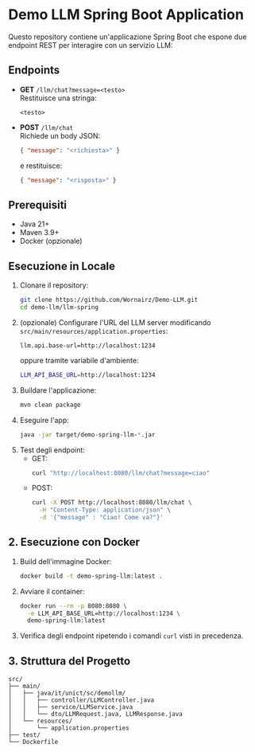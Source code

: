 # Demo LLM Spring Boot Application

Questo repository contiene un'applicazione Spring Boot che espone due endpoint REST per interagire con un servizio LLM:

## Endpoints

- **GET** `/llm/chat?message=<testo>`  
  Restituisce una stringa:
  ```text
  <testo>
  ```
- **POST** `/llm/chat`  
  Richiede un body JSON:
  ```json
  { "message": "<richiesta>" }
  ```
  e restituisce:
  ```json
  { "message": "<risposta>" }
  ```

## Prerequisiti

- Java 21+  
- Maven 3.9+  
- Docker (opzionale)

## Esecuzione in Locale

1. Clonare il repository:
   ```bash
   git clone https://github.com/Wornairz/Demo-LLM.git
   cd demo-llm/llm-spring
   ```
2. (opzionale) Configurare l'URL del LLM server modificando `src/main/resources/application.properties`:
   ```properties
   llm.api.base-url=http://localhost:1234
   ```
   oppure tramite variabile d'ambiente:
   ```bash
   LLM_API_BASE_URL=http://localhost:1234
   ```
3. Buildare l'applicazione:
   ```bash
   mvn clean package
   ```
4. Eseguire l'app:
   ```bash
   java -jar target/demo-spring-llm-*.jar
   ```
5. Test degli endpoint:
   - GET:
     ```bash
     curl "http://localhost:8080/llm/chat?message=ciao"
     ```
   - POST:
     ```bash
     curl -X POST http://localhost:8080/llm/chat \
       -H "Content-Type: application/json" \
       -d '{"message" : "Ciao! Come va?"}'
     ```

## 2. Esecuzione con Docker

1. Build dell'immagine Docker:
   ```bash
   docker build -t demo-spring-llm:latest .
   ```
2. Avviare il container:
   ```bash
   docker run --rm -p 8080:8080 \
     -e LLM_API_BASE_URL=http://localhost:1234 \
     demo-spring-llm:latest
   ```
3. Verifica degli endpoint ripetendo i comandi `curl` visti in precedenza.

## 3. Struttura del Progetto

```
src/
├── main/
│   ├── java/it/unict/sc/demollm/
│   │   ├── controller/LLMController.java
│   │   ├── service/LLMService.java
│   │   └── dto/LLMRequest.java, LLMResponse.java
│   └── resources/
│       └── application.properties
├── test/
└── Dockerfile
```